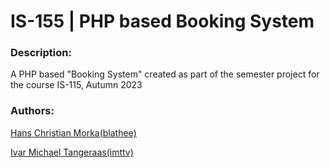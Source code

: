 # IS-155 | PHP based Booking System

### Description:
A PHP based "Booking System" created as part of the semester project for the course IS-115, Autumn 2023

### Authors:
[Hans Christian Morka(blathee)](https://github.com/Blathee)

[Ivar Michael Tangeraas(imttv)](https://github.com/imttv)

